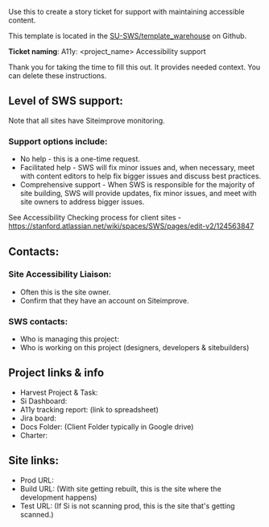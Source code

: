 Use this to create a story ticket for support with maintaining accessible content.

This template is located in the [SU-SWS/template_warehouse](https://github.com/SU-SWS/template_warehouse) on Github.

**Ticket naming**: A11y: <project_name> Accessibility support

Thank you for taking the time to fill this out. It provides needed context. You can delete these instructions.

## Level of SWS support:
Note that all sites have Siteimprove monitoring. 

### Support options include:
* No help - this is a one-time request.
* Facilitated help - SWS will fix minor issues and, when necessary, meet with content editors to help fix bigger issues and discuss best practices.
* Comprehensive support - When SWS is responsible for the majority of site building, SWS will provide updates,
  fix minor issues, and meet with site owners to address bigger issues.

See Accessibility Checking process for client sites - https://stanford.atlassian.net/wiki/spaces/SWS/pages/edit-v2/124563847

## Contacts:

### Site Accessibility Liaison:
* Often this is the site owner.
* Confirm that they have an account on Siteimprove.

### SWS contacts:

* Who is managing this project: 
* Who is working on this project (designers, developers & sitebuilders)

## Project links & info

* Harvest Project & Task: 
* Si Dashboard: 
* A11y tracking report: (link to spreadsheet)
* Jira board: 
* Docs Folder: (Client Folder typically in Google drive)
* Charter: 

## Site links:

* Prod URL: 
* Build URL: (With site getting rebuilt, this is the site where the development happens)
* Test URL: (If Si is not scanning prod, this is the site that's getting scanned.)
